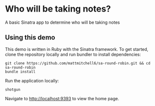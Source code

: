 # Who will be taking notes?

A basic Sinatra app to determine who will be taking notes

## Using this demo

This demo is written in Ruby with the Sinatra framework. To get started, clone the repository locally and run bundler to install dependencies:

```
git clone https://github.com/mattmitchell6/sa-round-robin.git && cd sa-round-robin
bundle install
```

Run the application locally:

```
shotgun
```

Navigate to [http://localhost:9393](http://localhost:9393) to view the home page.
